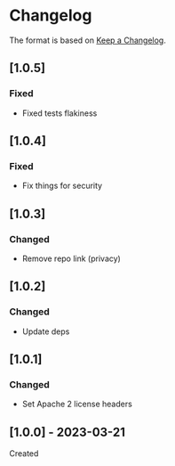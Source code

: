 # Changelog
The format is based on [Keep a Changelog](https://keepachangelog.com/en/1.0.0/).

## [1.0.5]
### Fixed
- Fixed tests flakiness

## [1.0.4]
### Fixed
- Fix things for security

## [1.0.3]
### Changed
- Remove repo link (privacy)

## [1.0.2]
### Changed
- Update deps

## [1.0.1]
### Changed
- Set Apache 2 license headers

## [1.0.0] - 2023-03-21
Created
